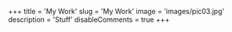 +++
title = 'My Work'
slug = 'My Work'
image = 'images/pic03.jpg'
description = 'Stuff'
disableComments = true
+++
